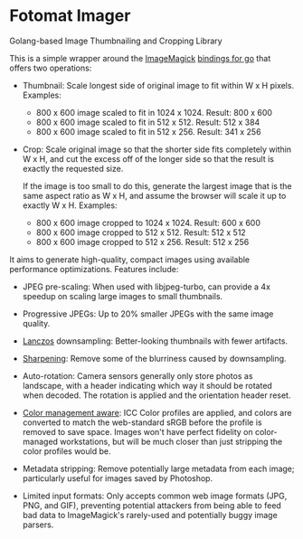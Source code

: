 # Fotomat Imager

Golang-based Image Thumbnailing and Cropping Library

This is a simple wrapper around the [ImageMagick](http://www.imagemagick.org/) [bindings for go](https://github.com/gographics/imagick) that offers two operations:

* Thumbnail: Scale longest side of original image to fit within W x H pixels.  Examples:

  * 800 x 600 image scaled to fit in 1024 x 1024. Result: 800 x 600
  * 800 x 600 image scaled to fit in 512 x 512. Result: 512 x 384
  * 800 x 600 image scaled to fit in 512 x 256. Result: 341 x 256

* Crop: Scale original image so that the shorter side fits completely within W x H, and cut the excess off of the longer side so that the result is exactly the requested size.

  If the image is too small to do this, generate the largest image that is the same aspect ratio as W x H, and assume the browser will scale it up to exactly W x H.  Examples:

  * 800 x 600 image cropped to 1024 x 1024. Result: 600 x 600
  * 800 x 600 image cropped to 512 x 512. Result: 512 x 512
  * 800 x 600 image cropped to 512 x 256. Result: 512 x 256

It aims to generate high-quality, compact images using available performance optimizations.  Features include:

* JPEG pre-scaling: When used with libjpeg-turbo, can provide a 4x speedup on scaling large images to small thumbnails.

* Progressive JPEGs: Up to 20% smaller JPEGs with the same image quality.

* [Lanczos](http://en.wikipedia.org/wiki/Lanczos_resampling) downsampling: Better-looking thumbnails with fewer artifacts.

* [Sharpening](http://en.wikipedia.org/wiki/Unsharp_masking): Remove some of the blurriness caused by downsampling.

* Auto-rotation: Camera sensors generally only store photos as landscape, with a header indicating which way it should be rotated when decoded. The rotation is applied and the orientation header reset.

* [Color management aware](http://en.wikipedia.org/wiki/ICC_profile): ICC Color profiles are applied, and colors are converted to match the web-standard sRGB before the profile is removed to save space.  Images won't have perfect fidelity on color-managed workstations, but will be much closer than just stripping the color profiles would be.

* Metadata stripping: Remove potentially large metadata from each image; particularly useful for images saved by Photoshop.

* Limited input formats: Only accepts common web image formats (JPG, PNG, and GIF), preventing potential attackers from being able to feed bad data to ImageMagick's rarely-used and potentially buggy image parsers.
